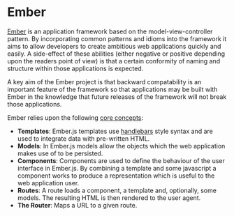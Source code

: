 # Ember

[Ember](http://emberjs.com/) is an application framework based on the model-view-controller pattern. By incorporating common patterns and idioms into the framework it aims to allow developers to create ambitious web applications quickly and easily. A side-effect of these abilities (either negative or positive depending upon the readers point of view) is that a certain conformity of naming and structure within those applications is expected. 

A key aim of the Ember project is that backward compatability is an important feature of the framework so that applications may be built with Ember in the knowledge that future releases of the framework will not break those applications.

Ember relies upon the following [core concepts](https://guides.emberjs.com/v2.1.0/getting-started/core-concepts/):

 - **Templates**: Ember.js templates use [handlebars](http://handlebarsjs.com/) style syntax and are used to integrate data with pre-written HTML.
 - **Models**: In Ember.js models allow the objects which the web application makes use of to be persisted. 
 - **Components**: Components are used to define the behaviour of the user interface in Ember.js. By combining a template and some javascript a component works to produce a representation which is useful to the web application user. 
 - **Routes**: A route loads a component, a template and, optionally, some models. The resulting HTML is then rendered to the user agent.
 - **The Router**: Maps a URL to a given route.
